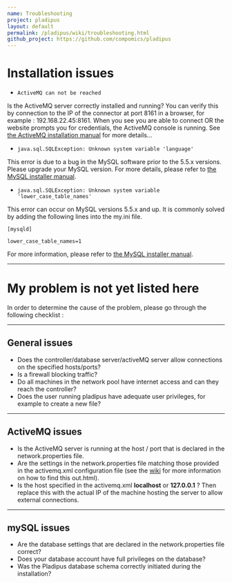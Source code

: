 ```yaml
---
name: Troubleshooting
project: pladipus
layout: default
permalink: /pladipus/wiki/troubleshooting.html
github_project: https://github.com/compomics/pladipus
---
```


# Installation issues

* `ActiveMQ can not be reached`

Is the ActiveMQ server correctly installed and running?
You can verify this by connection to the IP of the connector at port 8161 in a browser, for example : 192.168.22.45:8161. When you see you are able to connect OR the website prompts you for credentials, the ActiveMQ console is running. See [the ActiveMQ installation manual](http://compomics.github.io/pladipus/wiki/installingactivemq.html) for more details...


* `java.sql.SQLException: Unknown system variable 'language' `

This error is due to a bug in the MySQL software prior to the 5.5.x versions. Please upgrade your MySQL version. For more details, please refer to [the MySQL installer manual](http://compomics.github.io/pladipus/wiki/installingmysql.html).

* `java.sql.SQLException: Unknown system variable 'lower_case_table_names' `

This error can occur on MySQL versions 5.5.x and up. It is commonly solved by adding the following lines into the my.ini file. 

`[mysqld]`

`lower_case_table_names=1`

For more information, please refer to [the MySQL installer manual](http://compomics.github.io/pladipus/wiki/installingmysql.html).

----

# My problem is not yet listed here

In order to determine the cause of the problem, please go through the following checklist : 

----

## General issues
* Does the controller/database server/activeMQ server allow connections on the specified hosts/ports?
* Is a firewall blocking traffic?
* Do all machines in the network pool have internet access and can they reach the controller?
* Does the user running pladipus have adequate user privileges, for example to create a new file?

----

## ActiveMQ issues
* Is the ActiveMQ server is running at the host / port that is declared in the network.properties file.
* Are the settings in the network.properties file matching those provided in the activemq.xml configuration file (see the [wiki](/pladipus/wiki/settings) for more information on how to find this out.html).
* Is the host specified in the activemq.xml <b>localhost</b> or <b>127.0.0.1</b> ? Then replace this with the actual IP of the machine hosting the server to allow external connections.

----

## mySQL issues
* Are the database settings that are declared in the network.properties file correct?
* Does your database account have full privileges on the database?
* Was the Pladipus database schema correctly initiated during the installation?